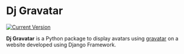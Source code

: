 # Dj Gravatar

[![Current Version](https://img.shields.io/pypi/v/dj-gravatar.svg)](https://pypi.org/project/dj-gravatar)

**Dj Gravatar** is a Python package to display avatars using [gravatar](https://en.gravatar.com/ "Visit Gravatar Website") on a website developed using Django Framework.